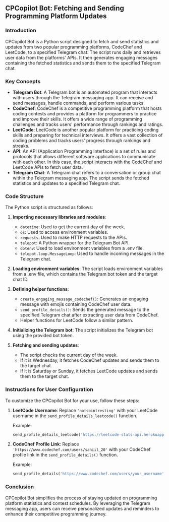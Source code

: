 ## CPCopilot Bot: Fetching and Sending Programming Platform Updates

### Introduction
CPCopilot Bot is a Python script designed to fetch and send statistics and updates from two popular programming platforms, CodeChef and LeetCode, to a specified Telegram chat. The script runs daily and retrieves user data from the platforms' APIs. It then generates engaging messages containing the fetched statistics and sends them to the specified Telegram chat.

### Key Concepts
- **Telegram Bot**: A Telegram bot is an automated program that interacts with users through the Telegram messaging app. It can receive and send messages, handle commands, and perform various tasks.
- **CodeChef**: CodeChef is a competitive programming platform that hosts coding contests and provides a platform for programmers to practice and improve their skills. It offers a wide range of programming challenges and tracks users' performance through rankings and ratings.
- **LeetCode**: LeetCode is another popular platform for practicing coding skills and preparing for technical interviews. It offers a vast collection of coding problems and tracks users' progress through rankings and streaks.
- **API**: An API (Application Programming Interface) is a set of rules and protocols that allows different software applications to communicate with each other. In this case, the script interacts with the CodeChef and LeetCode APIs to fetch user data.
- **Telegram Chat**: A Telegram chat refers to a conversation or group chat within the Telegram messaging app. The script sends the fetched statistics and updates to a specified Telegram chat.

### Code Structure
The Python script is structured as follows:

1. **Importing necessary libraries and modules**: 
    - `datetime`: Used to get the current day of the week.
    - `os`: Used to access environment variables.
    - `requests`: Used to make HTTP requests to the APIs.
    - `telepot`: A Python wrapper for the Telegram Bot API.
    - `dotenv`: Used to load environment variables from a .env file.
    - `telepot.loop.MessageLoop`: Used to handle incoming messages in the Telegram chat.
   
2. **Loading environment variables**: The script loads environment variables from a .env file, which contains the Telegram bot token and the target chat ID.

3. **Defining helper functions**: 
    - `create_engaging_message_codechef()`: Generates an engaging message with emojis containing CodeChef user data.
    - `send_profile_details()`: Sends the generated message to the specified Telegram chat after extracting user data from CodeChef.
    - Helper functions for LeetCode follow a similar pattern.

4. **Initializing the Telegram bot**: The script initializes the Telegram bot using the provided bot token.

5. **Fetching and sending updates**: 
    - The script checks the current day of the week.
    - If it is Wednesday, it fetches CodeChef updates and sends them to the target chat.
    - If it is Saturday or Sunday, it fetches LeetCode updates and sends them to the target chat.

### Instructions for User Configuration
To customize the CPCopilot Bot for your use, follow these steps:

1. **LeetCode Username**: Replace `'notsointresting'` with your LeetCode username in the `send_profile_details_leetcode()` function.
   
    Example:
    ```python
    send_profile_details_leetcode('https://leetcode-stats-api.herokuapp.com/your_username', TARGET_CHAT_ID)
    ```

2. **CodeChef Profile Link**: Replace `'https://www.codechef.com/users/sahiil_20'` with your CodeChef profile link in the `send_profile_details()` function.
   
    Example:
    ```python
    send_profile_details('https://www.codechef.com/users/your_username', TARGET_CHAT_ID)
    ```
### Conclusion
CPCopilot Bot simplifies the process of staying updated on programming platform statistics and contest schedules. By leveraging the Telegram messaging app, users can receive personalized updates and reminders to enhance their competitive programming journey.